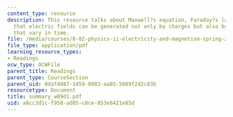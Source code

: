 ```yaml
---
content_type: resource
description: This resource talks about Maxwell?s equation, Faraday?s law, which explains
  that electric fields can be generated not only by charges but also by magnetic fields
  that vary in time.
file: /media/courses/8-02-physics-ii-electricity-and-magnetism-spring-2007/a8cc3d1cf958ad05c8ce853e8421e85d_summary_w09d1.pdf
file_type: application/pdf
learning_resource_types:
- Readings
ocw_type: OCWFile
parent_title: Readings
parent_type: CourseSection
parent_uid: 0daf4987-1459-8983-aa85-5689f242c83b
resourcetype: Document
title: summary_w09d1.pdf
uid: a8cc3d1c-f958-ad05-c8ce-853e8421e85d
---
```

